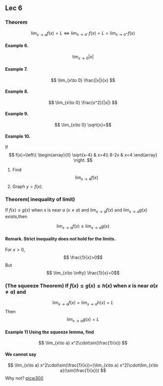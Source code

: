 ## Lec 6

### Theorem

$$ \lim_{x\to a} f(x)=L \Leftrightarrow  \lim_{x\to a^-} f(x)=L=\lim_{x\to a^+} f(x) $$


#### Example 6.

$$ \lim_{x\to 0} |x| $$

#### Example 7.

$$ \lim_{x\to 0} \frac{|x|}{x} $$


#### Example 8.

$$ \lim_{x\to 0} \frac{x^2}{|x|} $$

#### Example 9.

$$ \lim_{x\to 0} \sqrt{x}=$$

#### Example 10.
If
$$
f(x)=\left\{
\begin{array}{ll}
\sqrt{x-4} & x>4\\
8-2x & x<4
\end{array}
\right.
$$

1. Find
$$ \lim_{x\to 4} f(x)$$
2. Graph $y=f(x)$.

### Theorem( inequality of limit)
If $f(x)\leq g(x)$  when $x$ is near $a$ ($x\neq a$) and $\lim_{x\to a} f(x)$ and $\lim_{x\to a} g(x)$ exists,then

$$ \lim_{x\to a} f(x)\leq \lim_{x\to a} g(x)$$

#### Remark. Strict inequality does not hold for the limits.
For $x>0$,
$$ \frac{1}{x}>0$$
But
$$  \lim_{x\to \infty} \frac{1}{x}=0$$ 

### (The squeeze Theorem) If $f(x)\leq g(x)\leq h(x)$  when $x$ is near $a$($x\neq a$) and 
$$\lim_{x\to a} f(x)=\lim_{x\to a} h(x)=L$$
Then
$$
\lim_{x\to a} g(x)=L
$$

#### Example 11 Using the squeeze lemma, find
$$
\lim_{x\to a} x^2\cdot\sin(\frac{1}{x})
$$

#### We cannot say

$$
\lim_{x\to a} x^2\cdot\sin(\frac{1}{x})=(\lim_{x\to a} x^2)\cdot\lim_{x\to a}(\sin(\frac{1}{x}))
$$
Why not?
[picw300](http://upload.wikimedia.org/wikipedia/commons/3/30/Squeeze_theorem_example.svg)
